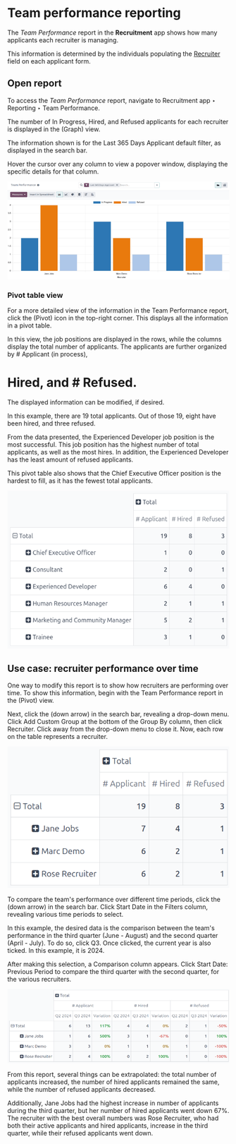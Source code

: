 # Team performance reporting

The *Team Performance* report in the **Recruitment** app shows how many applicants each recruiter is
managing.

This information is determined by the individuals populating the [Recruiter](applications/hr/recruitment/add-new-applicants.md#recruitment-applicant-details) field on each applicant form.

## Open report

To access the *Team Performance* report, navigate to Recruitment app ‣ Reporting
‣ Team Performance.

The number of In Progress, Hired, and Refused applicants for
each recruiter is displayed in the <i class="fa fa-area-chart"></i> (Graph) view.

The information shown is for the <i class="fa fa-filter"></i> Last 365 Days Applicant default
filter, as displayed in the search bar.

Hover the cursor over any column to view a popover window, displaying the specific details for that
column.

![The default bar chart of the team performance report.](../../../.gitbook/assets/team-performance.png)

### Pivot table view

For a more detailed view of the information in the Team Performance report, click the
<i class="oi oi-view-pivot"></i> (Pivot) icon in the top-right corner. This displays all the
information in a pivot table.

In this view, the job positions are displayed in the rows, while the columns display the total
number of applicants. The applicants are further organized by # Applicant (in process),
# Hired, and # Refused.

The displayed information can be modified, if desired.

In this example, there are 19 total applicants. Out of those 19, eight have been hired, and three
refused.

From the data presented, the Experienced Developer job position is the most successful.
This job position has the highest number of total applicants, as well as the most hires. In
addition, the Experienced Developer has the least amount of refused applicants.

This pivot table also shows that the Chief Executive Officer position is the hardest to
fill, as it has the fewest total applicants.

![The detailed pivot table view.](../../../.gitbook/assets/team-perf-pivot.png)

## Use case: recruiter performance over time

One way to modify this report is to show how recruiters are performing over time. To show this
information, begin with the Team Performance report in the <i class="oi oi-view-pivot"></i>
(Pivot) view.

Next, click the <i class="fa fa-caret-down"></i> (down arrow) in the search bar, revealing a
drop-down menu. Click Add Custom Group <i class="oi oi-caret-down"></i> at the bottom of the
<i class="oi oi-group"></i> Group By column, then click Recruiter. Click away from the
drop-down menu to close it. Now, each row on the table represents a recruiter.

![The pivot table now displaying the recruiters in the rows.](../../../.gitbook/assets/by-recruiter.png)

To compare the team's performance over different time periods, click the <i class="fa fa-caret-down"></i>
(down arrow) in the search bar. Click Start Date <i class="fa fa-caret-down"></i> in
the <i class="fa fa-filter"></i> Filters column, revealing various time periods to select.

In this example, the desired data is the comparison between the team's performance in the third
quarter (June - August) and the second quarter (April - July). To do so, click Q3. Once
clicked, the current year is also ticked. In this example, it is 2024.

After making this selection, a <i class="fa fa-adjust"></i> Comparison column appears. Click
Start Date: Previous Period to compare the third quarter with the second quarter, for
the various recruiters.

![A comparison table of recruiter totals of Q2 and Q3.](../../../.gitbook/assets/compare.png)

From this report, several things can be extrapolated: the total number of applicants increased, the
number of hired applicants remained the same, while the number of refused applicants decreased.

Additionally, Jane Jobs had the highest increase in number of applicants during the
third quarter, but her number of hired applicants went down 67%. The recruiter with the
best overall numbers was Rose Recruiter, who had both their active applicants and hired
applicants, increase in the third quarter, while their refused applicants went down.
